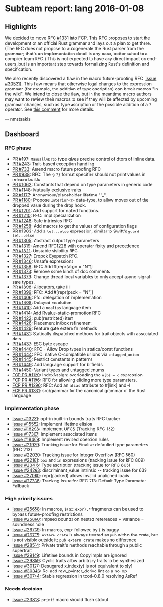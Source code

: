 # Subteam report: lang 2016-01-08

## Highlights

We decided to move [RFC #1331] into FCP. This RFC proposes to start
the development of an official Rust grammar and lays out a plan to get
there. (The RFC does not propose to autogenerate the Rust parser from
the grammar; that's an implementation detail in any case, better
suited to a compiler team RFC.) This is not expected to have any
direct impact on end-users, but is an important step towards
formalizing Rust's definition and specification.

We also recently discovered a flaw in the macro future-proofing RFC
([issue #30531]). This flaw means that otherwise legal changes to the
expression grammar (for example, the addition of type ascription) can
break macros "in the wild". We intend to close the flaw, but in the
meantime macro authors may want to review their macros to see if they
will be affected by upcoming grammar changes, such as type ascription
or the possible addition of a `?` operator. See [this comment]
for more details.

-- nmatsakis

[RFC #1331]: https://github.com/rust-lang/rfcs/pull/1331
[issue #30531]: https://github.com/rust-lang/rust/issues/30531
[this comment]: https://github.com/rust-lang/rust/issues/30531#issuecomment-170080470

## Dashboard

### RFC phase

- [PR #197](https://github.com/rust-lang/rfcs/pull/197):
  `ManuallyDrop` type gives precise control of dtors of inline data.
- [PR #243](https://github.com/rust-lang/rfcs/pull/243):
  Trait-based exception handling
- [PR #733](https://github.com/rust-lang/rfcs/pull/733):
  Amend macro future proofing RFC
- [PR #938](https://github.com/rust-lang/rfcs/pull/938):
  RFC: The `{:?}` format specifier should not print values in release builds
- [PR #1062](https://github.com/rust-lang/rfcs/pull/1062):
  Constants that depend on type parameters in generic code
- [PR #1148](https://github.com/rust-lang/rfcs/pull/1148):
  Mutually exclusive traits
- [PR #1177](https://github.com/rust-lang/rfcs/pull/1177):
  Anonymous/placeholder lifetime "'_".
- [PR #1180](https://github.com/rust-lang/rfcs/pull/1180):
  Propose `Interior<T>` data-type, to allow moves out of the dropped value during the drop hook.
- [PR #1201](https://github.com/rust-lang/rfcs/pull/1201):
  Add support for naked functions.
- [PR #1210](https://github.com/rust-lang/rfcs/pull/1210):
  RFC: impl specialization
- [PR #1248](https://github.com/rust-lang/rfcs/pull/1248):
  Safe intrinsics RFC
- [PR #1258](https://github.com/rust-lang/rfcs/pull/1258):
  Add macros to get the values of configuration flags
- [PR #1303](https://github.com/rust-lang/rfcs/pull/1303):
  Add a `let...else` expression, similar to Swift's `guard let...else`
- [PR #1305](https://github.com/rust-lang/rfcs/pull/1305):
  Abstract output type parameters
- [PR #1319](https://github.com/rust-lang/rfcs/pull/1319):
  Amend RFC1228 with operator fixity and precedence
- [PR #1321](https://github.com/rust-lang/rfcs/pull/1321):
  Unstable visibility RFC
- [PR #1327](https://github.com/rust-lang/rfcs/pull/1327):
  Dropck Eyepatch RFC.
- [PR #1346](https://github.com/rust-lang/rfcs/pull/1346):
  Unsafe expressions
- [PR #1358](https://github.com/rust-lang/rfcs/pull/1358):
  RFC: Add #[repr(align = "N")]
- [PR #1373](https://github.com/rust-lang/rfcs/pull/1373):
  Remove some kinds of doc comments
- [PR #1379](https://github.com/rust-lang/rfcs/pull/1379):
  Change thread local variables to only accept async-signal-safe types.
- [PR #1398](https://github.com/rust-lang/rfcs/pull/1398):
  Allocators, take III
- [PR #1399](https://github.com/rust-lang/rfcs/pull/1399):
  RFC: Add #[repr(pack = "N")]
- [PR #1406](https://github.com/rust-lang/rfcs/pull/1406):
  Rfc: delegation of implementation
- [PR #1408](https://github.com/rust-lang/rfcs/pull/1408):
  Delayed resolution
- [PR #1410](https://github.com/rust-lang/rfcs/pull/1410):
  Add a `noalias` language item
- [PR #1414](https://github.com/rust-lang/rfcs/pull/1414):
  Add Rvalue-static-promotion RFC
- [PR #1422](https://github.com/rust-lang/rfcs/pull/1422):
  pub(restricted) item
- [PR #1426](https://github.com/rust-lang/rfcs/pull/1426):
  Placement in/box refinement
- [PR #1429](https://github.com/rust-lang/rfcs/pull/1429):
  Feature gate extern fn methods
- [PR #1431](https://github.com/rust-lang/rfcs/pull/1431):
  Statically dispatched methods for trait objects with associated data
- [PR #1437](https://github.com/rust-lang/rfcs/pull/1437):
  ESC byte escape
- [PR #1440](https://github.com/rust-lang/rfcs/pull/1440):
  RFC - Allow Drop types in statics/const functions
- [PR #1444](https://github.com/rust-lang/rfcs/pull/1444):
  RFC: native C-compatible unions via `untagged_union`
- [PR #1445](https://github.com/rust-lang/rfcs/pull/1445):
  Restrict constants in patterns
- [PR #1449](https://github.com/rust-lang/rfcs/pull/1449):
  Add language support for bitfields
- [PR #1450](https://github.com/rust-lang/rfcs/pull/1450):
  Variant types and untagged enums
- [FCP PR #1129](https://github.com/rust-lang/rfcs/pull/1129):
  IndexAssign: overloading the `a[b] = c` expression
- [FCP PR #1196](https://github.com/rust-lang/rfcs/pull/1196):
  RFC for allowing eliding more type parameters.
- [FCP PR #1296](https://github.com/rust-lang/rfcs/pull/1296):
  RFC: Add an `alias` attribute to #[link] and -l
- [FCP PR #1331](https://github.com/rust-lang/rfcs/pull/1331):
  src/grammar for the canonical grammar of the Rust language

### Implementation phase

- [Issue #13231](https://github.com/rust-lang/rust/issues/13231):
  opt-in built-in bounds traits RFC tracker
- [Issue #15552](https://github.com/rust-lang/rust/issues/15552):
  Implement lifetime elision
- [Issue #16293](https://github.com/rust-lang/rust/issues/16293):
  Implement UFCS (Tracking RFC 132)
- [Issue #17307](https://github.com/rust-lang/rust/issues/17307):
  Implement associated items
- [Issue #18469](https://github.com/rust-lang/rust/issues/18469):
  Implement revised coercion rules
- [Issue #21939](https://github.com/rust-lang/rust/issues/21939):
  Tracking issue for Finalize defaulted type parameters (RFC 213)
- [Issue #22020](https://github.com/rust-lang/rust/issues/22020):
  Tracking issue for Integer Overflow (RFC 560)
- [Issue #22181](https://github.com/rust-lang/rust/issues/22181):
  `box` and `in` expressions (tracking issue for RFC 809)
- [Issue #23416](https://github.com/rust-lang/rust/issues/23416):
  Type ascription (tracking issue for RFC 803)
- [Issue #24263](https://github.com/rust-lang/rust/issues/24263):
  discriminant_value intrinsic -- tracking issue for 639
- [Issue #27060](https://github.com/rust-lang/rust/issues/27060):
  repr(packed) allows invalid unaligned loads
- [Issue #27336](https://github.com/rust-lang/rust/issues/27336):
  Tracking Issue for RFC 213: Default Type Parameter Fallback

### High priority issues

- [Issue #25658](https://github.com/rust-lang/rust/issues/25658):
  In macros, `$($x:expr),*` fragments can be used to bypass future-proofing restrictions
- [Issue #25860](https://github.com/rust-lang/rust/issues/25860):
  Implied bounds on nested references + variance = soundness hole
- [Issue #26739](https://github.com/rust-lang/rust/issues/26739):
  In macros, expr followed by { is buggy
- [Issue #26775](https://github.com/rust-lang/rust/issues/26775):
  `extern crate` is always treated as `pub` within the crate, but is not visible outside it; `pub extern crate` makes no difference
- [Issue #28514](https://github.com/rust-lang/rust/issues/28514):
  Private trait's methods reachable through a public supertrait
- [Issue #29149](https://github.com/rust-lang/rust/issues/29149):
  Lifetime bounds in Copy impls are ignored
- [Issue #29859](https://github.com/rust-lang/rust/issues/29859):
  Cyclic traits allow arbitrary traits to be synthesized
- [Issue #30127](https://github.com/rust-lang/rust/issues/30127):
  Desugared x.index(y) is not equivalent to x[y]
- [Issue #30346](https://github.com/rust-lang/rust/issues/30346):
  Re-add raw_pointer_derive lint as a no-op
- [Issue #30744](https://github.com/rust-lang/rust/issues/30744):
  Stable regression in tcod-0.8.0 resolving AsRef<Path>

### Needs decision

- [Issue #23818](https://github.com/rust-lang/rust/issues/23818):
  `print!` macro should flush stdout
